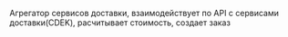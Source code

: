 Агрегатор сервисов доставки, взаимодействует по API с сервисами доставки(CDEK), расчитывает стоимость, создает заказ
